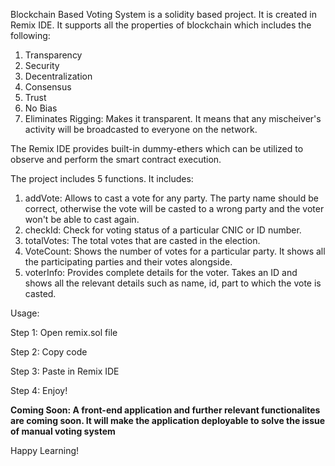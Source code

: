 Blockchain Based Voting System is a solidity based project. It is created in Remix IDE. It supports all the properties of blockchain which includes the following:
1. Transparency
2. Security
3. Decentralization
4. Consensus
5. Trust
6. No Bias
7. Eliminates Rigging: Makes it transparent. It means that any mischeiver's activity will be broadcasted to everyone on the network.

The Remix IDE provides built-in dummy-ethers which can be utilized to observe and perform the smart contract execution.

The project includes 5 functions. It includes:
1. addVote: Allows to cast a vote for any party. The party name should be correct, otherwise the vote will be casted to a wrong party and the voter won't be able to cast again.
2. checkId: Check for voting status of a particular CNIC or ID number.
3. totalVotes: The total votes that are casted in the election.
4. VoteCount: Shows the number of votes for a particular party. It shows all the participating parties and their votes alongside.
5. voterInfo: Provides complete details for the voter. Takes an ID and shows all the relevant details such as name, id, part to which the vote is casted.

Usage:

Step 1: Open remix.sol file

Step 2: Copy code

Step 3: Paste in Remix IDE

Step 4: Enjoy!


**Coming Soon: A front-end application and further relevant functionalites are coming soon. It will make the application deployable to solve the issue of manual voting system**

Happy Learning!
